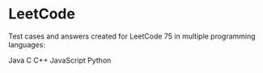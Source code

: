# LeetCode

Test cases and answers created for LeetCode 75 
in multiple programming languages:

Java
C
C++
JavaScript
Python
